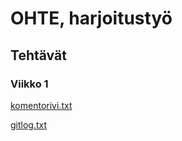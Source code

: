 # OHTE, harjoitustyö

## Tehtävät

### Viikko 1

[komentorivi.txt](laskarit/viikko1/komentorivi.txt)

[gitlog.txt](laskarit/viikko1/gitlog.txt)

